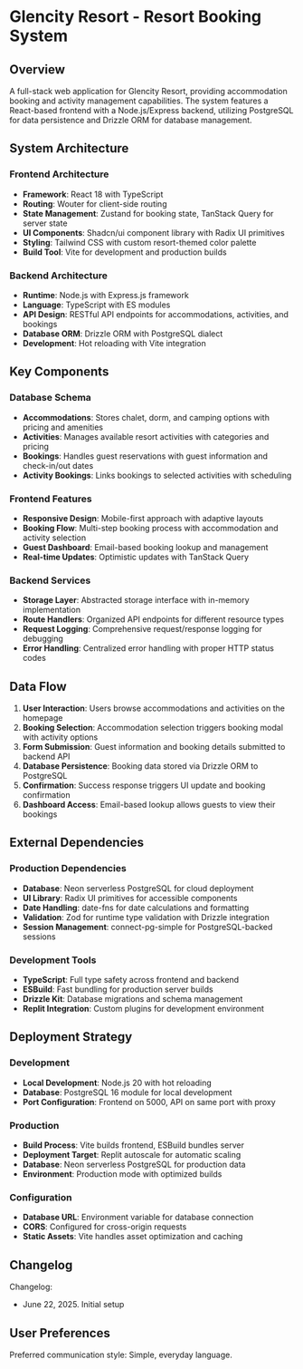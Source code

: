 # Glencity Resort - Resort Booking System

## Overview

A full-stack web application for Glencity Resort, providing accommodation booking and activity management capabilities. The system features a React-based frontend with a Node.js/Express backend, utilizing PostgreSQL for data persistence and Drizzle ORM for database management.

## System Architecture

### Frontend Architecture
- **Framework**: React 18 with TypeScript
- **Routing**: Wouter for client-side routing
- **State Management**: Zustand for booking state, TanStack Query for server state
- **UI Components**: Shadcn/ui component library with Radix UI primitives
- **Styling**: Tailwind CSS with custom resort-themed color palette
- **Build Tool**: Vite for development and production builds

### Backend Architecture
- **Runtime**: Node.js with Express.js framework
- **Language**: TypeScript with ES modules
- **API Design**: RESTful API endpoints for accommodations, activities, and bookings
- **Database ORM**: Drizzle ORM with PostgreSQL dialect
- **Development**: Hot reloading with Vite integration

## Key Components

### Database Schema
- **Accommodations**: Stores chalet, dorm, and camping options with pricing and amenities
- **Activities**: Manages available resort activities with categories and pricing
- **Bookings**: Handles guest reservations with guest information and check-in/out dates
- **Activity Bookings**: Links bookings to selected activities with scheduling

### Frontend Features
- **Responsive Design**: Mobile-first approach with adaptive layouts
- **Booking Flow**: Multi-step booking process with accommodation and activity selection
- **Guest Dashboard**: Email-based booking lookup and management
- **Real-time Updates**: Optimistic updates with TanStack Query

### Backend Services
- **Storage Layer**: Abstracted storage interface with in-memory implementation
- **Route Handlers**: Organized API endpoints for different resource types
- **Request Logging**: Comprehensive request/response logging for debugging
- **Error Handling**: Centralized error handling with proper HTTP status codes

## Data Flow

1. **User Interaction**: Users browse accommodations and activities on the homepage
2. **Booking Selection**: Accommodation selection triggers booking modal with activity options
3. **Form Submission**: Guest information and booking details submitted to backend API
4. **Database Persistence**: Booking data stored via Drizzle ORM to PostgreSQL
5. **Confirmation**: Success response triggers UI update and booking confirmation
6. **Dashboard Access**: Email-based lookup allows guests to view their bookings

## External Dependencies

### Production Dependencies
- **Database**: Neon serverless PostgreSQL for cloud deployment
- **UI Library**: Radix UI primitives for accessible components
- **Date Handling**: date-fns for date calculations and formatting
- **Validation**: Zod for runtime type validation with Drizzle integration
- **Session Management**: connect-pg-simple for PostgreSQL-backed sessions

### Development Tools
- **TypeScript**: Full type safety across frontend and backend
- **ESBuild**: Fast bundling for production server builds
- **Drizzle Kit**: Database migrations and schema management
- **Replit Integration**: Custom plugins for development environment

## Deployment Strategy

### Development
- **Local Development**: Node.js 20 with hot reloading
- **Database**: PostgreSQL 16 module for local development
- **Port Configuration**: Frontend on 5000, API on same port with proxy

### Production
- **Build Process**: Vite builds frontend, ESBuild bundles server
- **Deployment Target**: Replit autoscale for automatic scaling
- **Database**: Neon serverless PostgreSQL for production data
- **Environment**: Production mode with optimized builds

### Configuration
- **Database URL**: Environment variable for database connection
- **CORS**: Configured for cross-origin requests
- **Static Assets**: Vite handles asset optimization and caching

## Changelog

Changelog:
- June 22, 2025. Initial setup

## User Preferences

Preferred communication style: Simple, everyday language.